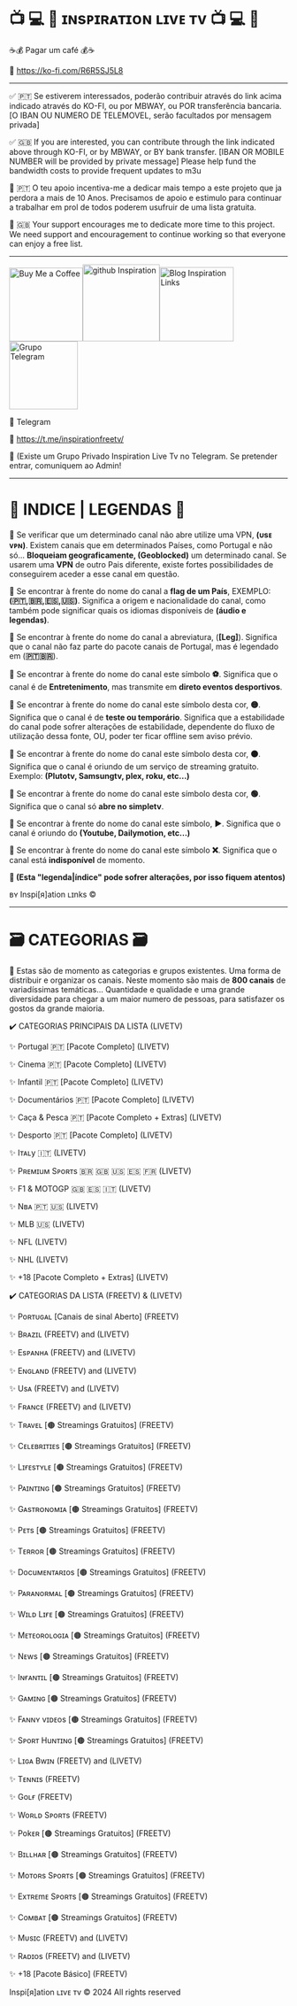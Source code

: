 
# 📺 💻 📱 ɪɴsᴘɪʀᴀᴛɪᴏɴ ʟɪvᴇ ᴛv 📺 💻 📱 

☕💰 Pagar um café 💰☕

🔗 https://ko-fi.com/R6R5SJ5L8

---

✅ 🇵🇹 Se estiverem interessados, poderão contribuir através do link acima indicado através do KO-FI, ou por MBWAY, ou POR transferência bancaria.
[O IBAN OU NUMERO DE TELEMOVEL, serão facultados por mensagem privada]

✅ 🇬🇧 If you are interested, you can contribute through the link indicated above through KO-FI, or by MBWAY, or BY bank transfer.
[IBAN OR MOBILE NUMBER will be provided by private message]
Please help fund the bandwidth costs to provide frequent updates to m3u

📌 🇵🇹 O teu apoio incentiva-me a dedicar mais tempo a este projeto que ja perdora a mais de 10 Anos. Precisamos de apoio e estimulo para continuar a trabalhar em prol de todos poderem usufruir de uma lista gratuita.

📌 🇬🇧 Your support encourages me to dedicate more time to this project. We need support and encouragement to continue working so that everyone can enjoy a free list.

---

<p><a target="_blank" rel="noopener"><img class="" style="border: 0px; height: 133px;" src="https://jerrymoz.files.wordpress.com/2024/03/qr_paypal.png?w=210" alt="Buy Me a Coffee" width="133" height="150" border="0" /></a><a href="https://github.com/inspirationlinks" target="_blank" rel="noopener"><img class="" style="border: 0px; height: 139px;" src="https://jerrymoz.files.wordpress.com/2024/02/qr_github.png?w=200" alt="github Inspiration" width="139" height="150" border="0" /></a><a href="https://jerrymoz.wordpress.com/"><img class="" style="border: 0px; height: 134px;" src="https://jerrymoz.files.wordpress.com/2023/12/qr_blog.png?w=200" alt="Blog Inspiration Links" width="134" height="140" border="0" /></a><a href="https://t.me/inspirationfreetv/1" target="_blank" rel="noopener"><img class="alignleft" style="border: 0px; height: 123px;" src="https://github.com/inspirationlinks/m3u/raw/live/Logos/freetv.png?w=210" alt="Grupo Telegram" width="124" height="150" border="0" /></a></p>

🚩 Telegram

🔗 https://t.me/inspirationfreetv/

📣 (Existe um Grupo Privado Inspiration Live Tv no Telegram. Se pretender entrar, comuniquem ao Admin!

---

# 📝 INDICE | LEGENDAS 📝 


📌 Se verificar que um determinado canal não abre utilize uma VPN, <b>(υsᴇ ᴠᴘɴ)</b>. Existem canais que em determinados Países, como Portugal e não só... <b>Bloqueiam geograficamente, (Geoblocked)</b> um determinado canal. Se usarem uma <b>VPN</b> de outro Pais diferente, existe fortes possibilidades de conseguirem aceder a esse canal em questão.

📌 Se encontrar à frente do nome do canal a <b>flag de um País</b>, EXEMPLO: <b>(🇵🇹,🇧🇷,🇪🇸,🇺🇸)</b>. Significa a origem e nacionalidade do canal, como também pode significar quais os idiomas  disponíveis de <b>(áudio e legendas)</b>.

📌 Se encontrar à frente do nome do canal a abreviatura, (<b>[Leg]</b>). Significa que o canal não faz parte do pacote canais de Portugal, mas é legendado em (<b>🇵🇹🇧🇷</b>).

📌 Se encontrar à frente do nome do canal este símbolo <b>⚽️</b>. Significa que o canal é de <b>Entretenimento</b>, mas transmite em <b>direto eventos desportivos</b>.

📌 Se encontrar à frente do nome do canal este símbolo desta cor, <b>🟡</b>. Significa que o canal é de <b>teste ou temporário</b>. Significa que a estabilidade do canal pode sofrer alterações de estabilidade, dependente do fluxo de utilização dessa fonte, OU, poder ter ficar offline sem aviso prévio.

📌 Se encontrar à frente do nome do canal este símbolo desta cor, <b>🟤</b>. Significa que o canal é oriundo de um serviço de streaming gratuito. Exemplo: <b>(Plutotv, Samsungtv, plex, roku, etc...)</b>

📌 Se encontrar à frente do nome do canal este símbolo desta cor, <b>🟢</b>. Significa que o canal só <b>abre no simpletv</b>.

📌 Se encontrar à frente do nome do canal este símbolo, <b>▶️</b>. Significa que o canal é oriundo do <b>(Youtube, Dailymotion, etc...)</b>

📌 Se encontrar à frente do nome do canal este símbolo <b>❌</b>. Significa que o canal está <b>indisponível</b> de momento.


<b>📢 (Esta "legenda|índice" pode sofrer alterações, por isso fiquem atentos)</b>

ʙʏ Inspi[я]ation ʟɪnks ©

---

# 🗃️ CATEGORIAS 🗃️ 

📢 Estas são de momento as categorias e grupos existentes. Uma forma de distribuir e organizar os canais. Neste momento são mais de <b>800 canais</b> de variadíssimas temáticas... Quantidade e qualidade e uma grande diversidade para chegar a um maior numero de pessoas, para satisfazer os gostos da grande maioria.


✔️ CATEGORIAS PRINCIPAIS DA LISTA (LIVETV)


✨ Portugal 🇵🇹 [Pacote Completo] (LIVETV)

✨ Cinema 🇵🇹 [Pacote Completo] (LIVETV)

✨ Infantil 🇵🇹 [Pacote Completo] (LIVETV)

✨ Documentários 🇵🇹 [Pacote Completo] (LIVETV)

✨ Caça & Pesca 🇵🇹 [Pacote Completo + Extras] (LIVETV)

✨ Desporto 🇵🇹 [Pacote Completo] (LIVETV)

✨ Iᴛᴀʟy 🇮🇹 (LIVETV)

✨ Pʀᴇᴍɪuᴍ Sᴘoʀᴛs 🇧🇷 🇬🇧 🇺🇸 🇪🇸 🇫🇷 (LIVETV)

✨ F1 & MOTOGP 🇬🇧 🇪🇸 🇮🇹 (LIVETV)

✨ Nʙᴀ 🇵🇹 🇺🇸 (LIVETV)

✨ MLB 🇺🇸 (LIVETV)

✨ NFL (LIVETV)

✨ NHL (LIVETV)

✨ +18 [Pacote Completo + Extras] (LIVETV)


✔️ CATEGORIAS DA LISTA (FREETV) & (LIVETV)


✨ Poʀᴛᴜɢᴀʟ [Canais de sinal Aberto] (FREETV)

✨ Bʀᴀzɪʟ (FREETV) and (LIVETV)

✨ Esᴘᴀɴʜᴀ (FREETV) and (LIVETV)

✨ Eɴɢʟᴀɴᴅ (FREETV) and (LIVETV)

✨ Usᴀ (FREETV) and (LIVETV)

✨ Fʀᴀɴcᴇ (FREETV) and (LIVETV)

✨ Tʀᴀvᴇʟ [🟤 Streamings Gratuitos] (FREETV)

✨ Cᴇʟᴇʙʀɪᴛɪᴇs [🟤 Streamings Gratuitos] (FREETV)

✨ Lɪғᴇsᴛʏʟᴇ [🟤 Streamings Gratuitos] (FREETV)

✨ Pᴀɪɴᴛɪɴɢ [🟤 Streamings Gratuitos] (FREETV)

✨ Gᴀsᴛʀᴏɴoᴍɪᴀ [🟤 Streamings Gratuitos] (FREETV)

✨ Pᴇᴛs [🟤 Streamings Gratuitos] (FREETV)

✨ Tᴇʀʀoʀ [🟤 Streamings Gratuitos] (FREETV)

✨ Docuᴍᴇɴᴛᴀʀɪos [🟤 Streamings Gratuitos] (FREETV)

✨ Pᴀʀᴀɴoʀᴍᴀʟ [🟤 Streamings Gratuitos] (FREETV)

✨ Wɪʟᴅ Lɪғᴇ [🟤 Streamings Gratuitos] (FREETV)

✨ Mᴇᴛᴇoʀoʟoɢɪᴀ [🟤 Streamings Gratuitos] (FREETV)

✨ Nᴇws [🟤 Streamings Gratuitos] (FREETV)

✨ Iɴғᴀɴᴛɪʟ [🟤 Streamings Gratuitos] (FREETV) 

✨ Gᴀᴍɪɴɢ [🟤 Streamings Gratuitos] (FREETV)

✨ Fᴀɴɴʏ vɪᴅᴇos [🟤 Streamings Gratuitos] (FREETV)

✨ Sᴘoʀᴛ Huɴᴛɪɴɢ [🟤 Streamings Gratuitos] (FREETV)

✨ Lɪɢᴀ Bwɪɴ (FREETV) and (LIVETV)

✨ Tᴇɴɴɪs (FREETV)

✨ Goʟғ (FREETV)

✨ Woʀʟᴅ Sᴘoʀᴛs (FREETV)

✨ Pokᴇʀ [🟤 Streamings Gratuitos] (FREETV)

✨ Bɪʟʟнᴀʀ [🟤 Streamings Gratuitos] (FREETV)

✨ Moᴛoʀs Sᴘoʀᴛs [🟤 Streamings Gratuitos] (FREETV)

✨ Exᴛʀᴇmᴇ Sᴘoʀᴛs [🟤 Streamings Gratuitos] (FREETV)

✨ Coᴍʙᴀᴛ [🟤 Streamings Gratuitos] (FREETV)

✨ Mυsɪc (FREETV) and (LIVETV)

✨ Rᴀᴅɪos (FREETV) and (LIVETV)

✨ +18 [Pacote Básico] (FREETV)

Inspi[я]ation ʟɪvᴇ ᴛv © 2024 All rights reserved
